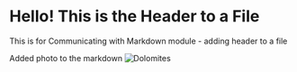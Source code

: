 # Hello! This is the Header to a File

This is for Communicating with Markdown module - adding header to a file

Added photo to the markdown
![Dolomites](https://github.com/soyoonmoon/skills-communicate-using-markdown/assets/100046578/22be4a8a-8ae2-4a1b-808f-01a7db012ac3)
